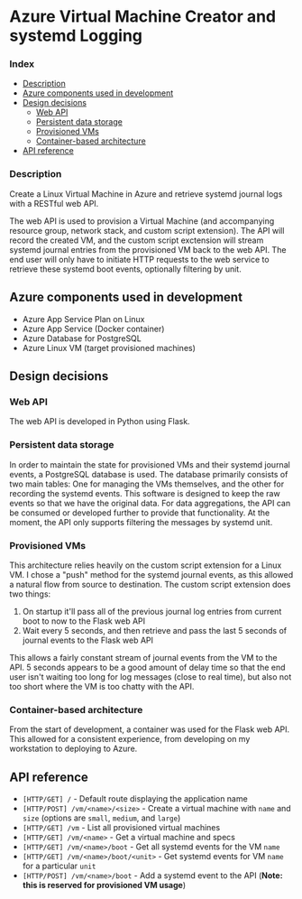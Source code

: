 # Azure Virtual Machine Creator and systemd Logging

### Index

* [Description](#description)
* [Azure components used in development](#azure-components-used-in-development)
* [Design decisions](#design-decisions)
    * [Web API](#web-api)
    * [Persistent data storage](#persistent-data-storage)
    * [Provisioned VMs](#provisioned-vms)
    * [Container-based architecture](#container-based-architecture)
* [API reference](#api-reference)

### Description

Create a Linux Virtual Machine in Azure and retrieve systemd journal logs with a RESTful web API.

The web API is used to provision a Virtual Machine (and accompanying resource group, network stack, and custom script extension). The API will record the created VM, and the custom script exctension will stream systemd journal entries from the provisioned VM back to the web API. The end user will only have to initiate HTTP requests to the web service to retrieve these systemd boot events, optionally filtering by unit.

## Azure components used in development

* Azure App Service Plan on Linux
* Azure App Service (Docker container)
* Azure Database for PostgreSQL
* Azure Linux VM (target provisioned machines)

## Design decisions

### Web API

The web API is developed in Python using Flask.

### Persistent data storage

In order to maintain the state for provisioned VMs and their systemd journal events, a PostgreSQL database is used. The database primarily consists of two main tables: One for managing the VMs themselves, and the other for recording the systemd events. This software is designed to keep the raw events so that we have the original data. For data aggregations, the API can be consumed or developed further to provide that functionality. At the moment, the API only supports filtering the messages by systemd unit.

### Provisioned VMs

This architecture relies heavily on the custom script extension for a Linux VM. I chose a "push" method for the systemd journal events, as this allowed a natural flow from source to destination. The custom script extension does two things:

1. On startup it'll pass all of the previous journal log entries from current boot to now to the Flask web API
1. Wait every 5 seconds, and then retrieve and pass the last 5 seconds of journal events to the Flask web API

This allows a fairly constant stream of journal events from the VM to the API. 5 seconds appears to be a good amount of delay time so that the end user isn't waiting too long for log messages (close to real time), but also not too short where the VM is too chatty with the API.

### Container-based architecture

From the start of development, a container was used for the Flask web API. This allowed for a consistent experience, from developing on my workstation to deploying to Azure.

## API reference

* `[HTTP/GET] /` - Default route displaying the application name
* `[HTTP/POST] /vm/<name>/<size>` - Create a virtual machine with `name` and `size` (options are `small`, `medium`, and `large`)
* `[HTTP/GET] /vm` - List all provisioned virtual machines
* `[HTTP/GET] /vm/<name>` - Get a virtual machine and specs
* `[HTTP/GET] /vm/<name>/boot` - Get all systemd events for the VM `name`
* `[HTTP/GET] /vm/<name>/boot/<unit>` - Get systemd events for VM `name` for a particular `unit`
* `[HTTP/POST] /vm/<name>/boot` - Add a systemd event to the API (**Note: this is reserved for provisioned VM usage**)
